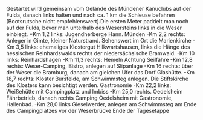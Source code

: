 Gestartet wird gemeinsam vom Gelände des Mündener Kanuclubs auf der Fulda, danach links halten und nach ca. 1 km die Schleuse befahren (Bootsrutsche nicht empfehlenswert).Die ersten Meter paddelt man noch auf der Fulda, bevor man unterhalb des Wesersteins links in die Weser einbiegt. 
*Km 1,2 links: Jugendherberge Hann. Münden
-Km 2,2 rechts: Anleger in Gimte, kleiner Naturstrand. Sehenswert im Ort die Marienkirche
-Km 3,5 links: ehemaliges Klostergut Hilkwartshausen, links die Hänge des hessischen Reinhardswalds rechts der niedersächsische Bramwald.
-Km 10 links: Reinhardshagen 
-Km 11,3 rechts: Hemeln Achtung Seilfähre 
-Km 12,8 rechts: Weser-Camping, Bistro, anlegen auf Slipanlage
-Km 16 rechts: über der Weser die Bramburg, danach am gleichen Ufer das Dorf Glashütte.
-Km 18,7 rechts: Kloster Bursfelde, am Schwimmsteg anlegen. Die Stiftskirche des Klosters kann besichtigt werden. Gastronomie 
-Km 22,2 links: Weißehütte mit Campingplatz und Imbiss
-Km 25,0 rechts. Oedelsheim Fährbetrieb, danach rechts Camping Oedelsheim mit Gastronomie, Hallenbad.
-Km 28,0 links Gieselwerder, anlegen am  Schwimmsteg am Ende des Campingplatzes vor der Weserbrücke
Ende der Tagesetappe
